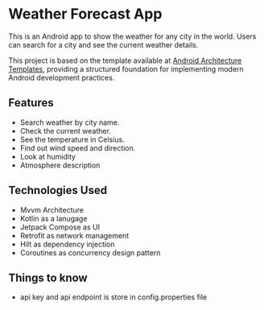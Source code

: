 # Weather Forecast App

This is an Android app to show the weather for any city in the world. Users can search for a city and see the current weather details.

This project is based on the template available at [Android Architecture Templates](https://github.com/android/architecture-templates),
providing a structured foundation for implementing modern Android development practices.

## Features

* Search weather by city name.
* Check the current weather.
* See the temperature in Celsius.
* Find out wind speed and direction.
* Look at humidity
* Atmosphere description


## Technologies Used

* Mvvm Architecture
* Kotlin as a lanugage
* Jetpack Compose as UI
* Retrofit as network management
* Hilt as dependency injection
* Coroutines as concurrency design pattern

## Things to know
* api key and api endpoint is store in config.properties file
